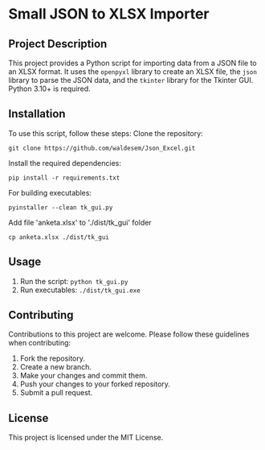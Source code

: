 # Small JSON to XLSX Importer

## Project Description
This project provides a Python script for importing data from a JSON file to an XLSX format. 
It uses the `openpyxl` library to create an XLSX file, the `json` library to parse the JSON data, and the `tkinter` library for the Tkinter GUI.
Python 3.10+ is required.

## Installation
To use this script, follow these steps:
Clone the repository: 
```
git clone https://github.com/waldesem/Json_Excel.git
````
Install the required dependencies: 
```
pip install -r requirements.txt
````
For building executables: 
```
pyinstaller --clean tk_gui.py
```
Add file 'anketa.xlsx' to './dist/tk_gui' folder 
```
cp anketa.xlsx ./dist/tk_gui
```

## Usage
1. Run the script: `python tk_gui.py`
2. Run executables: `./dist/tk_gui.exe`

## Contributing
Contributions to this project are welcome. Please follow these guidelines when contributing:
1. Fork the repository.
2. Create a new branch.
3. Make your changes and commit them.
4. Push your changes to your forked repository.
5. Submit a pull request.

## License
This project is licensed under the MIT License.